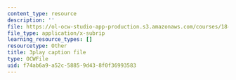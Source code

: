 ```yaml
---
content_type: resource
description: ''
file: https://ol-ocw-studio-app-production.s3.amazonaws.com/courses/18-02-multivariable-calculus-fall-2007/f74ab6a9a52c58859d438f0f36993583_xrypSZU8cBE.vtt
file_type: application/x-subrip
learning_resource_types: []
resourcetype: Other
title: 3play caption file
type: OCWFile
uid: f74ab6a9-a52c-5885-9d43-8f0f36993583
---
```

